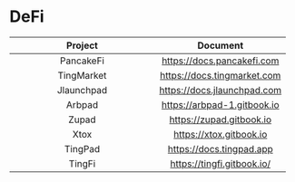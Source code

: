 # DeFi

<table><thead><tr><th width="240" align="center">Project</th><th align="center">Document</th></tr></thead><tbody><tr><td align="center">PancakeFi</td><td align="center"><a href="https://docs.pancakefi.com/">https://docs.pancakefi.com</a></td></tr><tr><td align="center">TingMarket</td><td align="center"><a href="https://docs.tingmarket.com/">https://docs.tingmarket.com</a></td></tr><tr><td align="center">Jlaunchpad</td><td align="center"><a href="https://docs.jlaunchpad.com/">https://docs.jlaunchpad.com</a></td></tr><tr><td align="center">Arbpad</td><td align="center"><a href="https://arbpad-1.gitbook.io/arbpad/">https://arbpad-1.gitbook.io</a></td></tr><tr><td align="center">Zupad</td><td align="center"><a href="https://zupad.gitbook.io/zupad_launchpad/">https://zupad.gitbook.io</a></td></tr><tr><td align="center">Xtox</td><td align="center"><a href="https://xtox.gitbook.io/xtox/">https://xtox.gitbook.io</a></td></tr><tr><td align="center">TingPad</td><td align="center"><a href="https://docs.tingpad.app/">https://docs.tingpad.app</a></td></tr><tr><td align="center">TingFi</td><td align="center"><a href="https://tingfi.gitbook.io/tingfi/">https://tingfi.gitbook.io/</a></td></tr></tbody></table>
